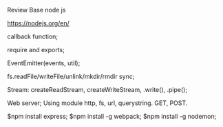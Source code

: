 Review Base node js

https://nodejs.org/en/

callback function;

require and exports;

EventEmitter(events, util);

fs.readFile/writeFile/unlink/mkdir/rmdir sync;

Stream:
createReadStream,
createWriteStream,
.write(),
.pipe();

Web server;
Using module http, fs, url, querystring.
GET, POST.

$npm install express;
$npm install -g webpack;
\$npm install -g nodemon;
